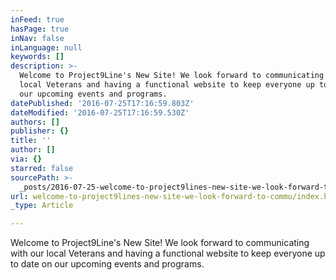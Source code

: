 ```yaml
---
inFeed: true
hasPage: true
inNav: false
inLanguage: null
keywords: []
description: >-
  Welcome to Project9Line's New Site! We look forward to communicating with our
  local Veterans and having a functional website to keep everyone up to date on
  our upcoming events and programs.
datePublished: '2016-07-25T17:16:59.803Z'
dateModified: '2016-07-25T17:16:59.530Z'
authors: []
publisher: {}
title: ''
author: []
via: {}
starred: false
sourcePath: >-
  _posts/2016-07-25-welcome-to-project9lines-new-site-we-look-forward-to-commu.md
url: welcome-to-project9lines-new-site-we-look-forward-to-commu/index.html
_type: Article

---
```

Welcome to Project9Line's New Site! We look forward to communicating with our local Veterans and having a functional website to keep everyone up to date on our upcoming events and programs.